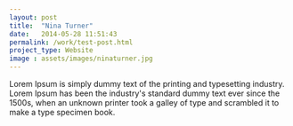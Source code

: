 ```yaml
---
layout: post
title:  "Nina Turner"
date:   2014-05-28 11:51:43
permalink: /work/test-post.html
project_type: Website
image : assets/images/ninaturner.jpg
---
```


Lorem Ipsum is simply dummy text of the printing and typesetting industry. Lorem Ipsum has been the industry's standard dummy text ever since the 1500s, when an unknown printer took a galley of type and scrambled it to make a type specimen book.


